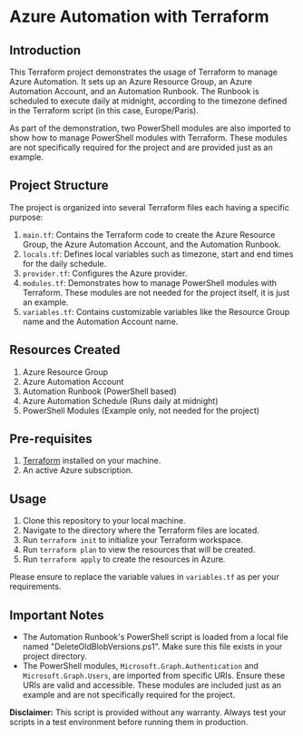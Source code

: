 # Azure Automation with Terraform

## Introduction
This Terraform project demonstrates the usage of Terraform to manage Azure Automation. It sets up an Azure Resource Group, an Azure Automation Account, and an Automation Runbook. The Runbook is scheduled to execute daily at midnight, according to the timezone defined in the Terraform script (in this case, Europe/Paris). 

As part of the demonstration, two PowerShell modules are also imported to show how to manage PowerShell modules with Terraform. These modules are not specifically required for the project and are provided just as an example.

## Project Structure
The project is organized into several Terraform files each having a specific purpose:

1. `main.tf`: Contains the Terraform code to create the Azure Resource Group, the Azure Automation Account, and the Automation Runbook.
2. `locals.tf`: Defines local variables such as timezone, start and end times for the daily schedule.
3. `provider.tf`: Configures the Azure provider.
4. `modules.tf`: Demonstrates how to manage PowerShell modules with Terraform. These modules are not needed for the project itself, it is just an example.
5. `variables.tf`: Contains customizable variables like the Resource Group name and the Automation Account name.

## Resources Created
1. Azure Resource Group
2. Azure Automation Account
3. Automation Runbook (PowerShell based)
4. Azure Automation Schedule (Runs daily at midnight)
5. PowerShell Modules (Example only, not needed for the project)

## Pre-requisites
1. [Terraform](https://www.terraform.io/downloads.html) installed on your machine.
2. An active Azure subscription.

## Usage
1. Clone this repository to your local machine.
2. Navigate to the directory where the Terraform files are located.
3. Run `terraform init` to initialize your Terraform workspace.
4. Run `terraform plan` to view the resources that will be created.
5. Run `terraform apply` to create the resources in Azure.

Please ensure to replace the variable values in `variables.tf` as per your requirements.

## Important Notes
- The Automation Runbook's PowerShell script is loaded from a local file named "DeleteOldBlobVersions.ps1". Make sure this file exists in your project directory.
- The PowerShell modules, `Microsoft.Graph.Authentication` and `Microsoft.Graph.Users`, are imported from specific URIs. Ensure these URIs are valid and accessible. These modules are included just as an example and are not specifically required for the project.

**Disclaimer:** This script is provided without any warranty. Always test your scripts in a test environment before running them in production.
